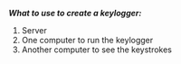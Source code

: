 ***What to use to create a keylogger:***
1. Server
2. One computer to run the keylogger
3. Another computer to see the keystrokes 

